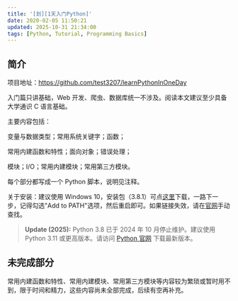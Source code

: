 ```yaml
---
title: '[划][1天入门Python]'
date: 2020-02-05 11:50:21
updated: 2025-10-31 21:34:00
tags: [Python, Tutorial, Programming Basics]
---
```


## 简介

项目地址：<https://github.com/test3207/learnPythonInOneDay>

入门篇只讲基础，Web 开发、爬虫、数据库统一不涉及。阅读本文建议至少具备大学通识 C 语言基础。

主要内容包括：

变量与数据类型；常用系统关键字；函数；

常用内建函数和特性；面向对象；错误处理；

模块；I/O；常用内建模块；常用第三方模块。

每个部分都写成一个 Python 脚本，说明见注释。

关于安装：建议使用 Windows 10，安装包（3.8.1）可点[这里](https://www.python.org/ftp/python/3.8.1/python-3.8.1.exe)下载，一路下一步，记得勾选"Add to PATH"选项，然后重启即可。如果链接失效，请在[官网](https://www.python.org)手动查找。

> **Update (2025):** Python 3.8 已于 2024 年 10 月停止维护。建议使用 Python 3.11 或更高版本。请访问 [Python 官网](https://www.python.org/downloads/) 下载最新版本。

## 未完成部分

常用内建函数和特性、常用内建模块、常用第三方模块等内容较为繁琐或暂时用不到，限于时间和精力，这些内容尚未全部完成，后续有空再补充。
